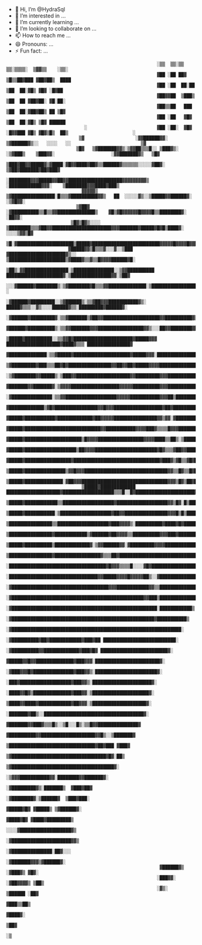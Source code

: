 - 👋 Hi, I’m @HydraSql
- 👀 I’m interested in ...
- 🌱 I’m currently learning ...
- 💞️ I’m looking to collaborate on ...
- 📫 How to reach me ...
- 😄 Pronouns: ...
- ⚡ Fun fact: ...

<!---
HydraSql/HydraSql is a ✨ special ✨ repository because its `README.md` (this file) appears on your GitHub profile.
You can click the Preview link to take a look at your changes.
--->
                                                                                                                                                            
                                                                                                                                                            
                                                                                                                                                            
                                                                                                                                                            
                                                            ░▒▒  ▒▒░▒▒   ▒▒░▒▒▒▒░  ▒▓▓▒▒    ░▒▒░                                                            
                                                            ▓██ ░██ ██▓ ▒█▒▒██▓███ ▓██▓██▒  ████                                                            
                                                            ▓██ ░██  ██░██ ▒██  ██░▓█▒ ▓█▓ ░█▓██                                                            
                                                            ▓██▓▓██  ▒███▒ ▒██  ██ ▓██▓██░ ▓█░██░                                                           
                                                            ▓██▒▒██   ███  ▒██  ██░▓██▓██▒ ██ ▒█▓                                                           
                                                            ▓██ ░██   ▓█▓  ▒██  ██░▓█▒ ▒█▓ ██████                                                           
                                 ░                          ▓██ ░██░  ▓█▓  ░█▓▓███ ▓█▒ ▓█▓▒█▒  ██▒                        ░                                 
                               ▒▓                   ░▓▓██████▓▓░         ▒▓██████▓▒░░   ░░░░   ░░                          ▒▓                               
                              ▒█▓   ▒▓███████▓▓▒░▒▓▓██▒▒▒█░░ ▒███▓▒░ ░▒▓███▒    ▒███▓▓░                     ░▓▓███████▓▒   ▒█▓                              
                              ▒███▓██▓▓█████▓▒▓████░▓█▓▓████▓██▓▒▒██████▓▒▒▒▒▒▒░░░░░▓██▓░                 ▒▓██▓███████▓██▓███▓                              
                              ░████████▓▓▓█████▓▓██▓▓████████████████████▓▓▓▓▓▓▓▓▓▒ ░████████████▓▓▓░    ▒████████▓▓▓████▓███▒                              
                                ▓▓▓▓▓▒      ▒▓████████████████░█▒▒▒▓██████████▓▓▒   ██  ░░░░░▓▒░░▒█████▓▓██████▓░     ░▒▓█▓▓░                               
                              ▒▓██▓          ░▓██████████▒▒█▒▒▓▓██████████████▒    ▓█▒▓█▓▓▓▓▓▓█▓▓▓▓█▒▒████████▓░         ░██▓▓░                             
                            ▒█▓▒█▓▒░░░░       ▒████████▒▒▒▓██▓▓██████████████████████▓▓▓███████▓█████▓█▓█▒████▓░      ░░░░▒▓▓▒█▓                            
                           ▒█░▓█████████████████████▒█████▓█████████████████████████▓▓▓▓▓█▓▓▓▓█▓▓▓██▓██▓░█▒░▒█████████████████░█▓                           
                           ▓█████▓▓▒█▒▒▒▓░░░▓░░▒███ ▓█████████████████████▓▒░░    ▒█████████████████████▒▓████▓▒▒▓▒▒█▓▓▓▓██████▓█░                          
                           ▒██▒░▓▓████████████████░▒███████████████░░▒▓▓██████████ █████████████████████▓░▒███████████████▓▓░▒██▓                           
                             ░░░▓██████▓████████▒░▒▓████████▓█▒▒▒▓▓██████████████░▒█████████████████████▓▒░░████████▓██████▓░ ░                             
                             ░▓██████▓█████████░░▒▓██████▒░▒▒▓██▓▓▓███████████▓▒░ █████▓▒▒▒░░▓▒░░░░██████▓▒▒░█████████▓██████▓░                             
                           ░▓██████▓█████████▓░▒▒▓███████▒▓██▓▓█████████████████████▓▓██████████▓▒▒███████▓▓▒░▒█████████▓██████▓░                           
                          ▓██████▓██████████▒░▒▒▓▓███████▓▓▓█████████████████▓▓▒░░░██▓▓████████▓▓▓▓███████▓▓▓▒▒░██████████▓██████▓░                         
                          ▒█████▓██████████░░▒▒▓▓█▓██████████████████████▓█████▓▓▓ ████████████████████▓████▓▒▒▒ ████████████████▓                          
                           ▓██████████████░▒▒▓█████▓█████████████████████▓█████▓▓▓░█████████████████████▓▓▓███▓▒▒░██████████████▓                           
                          ▒▓█████████▓███▒▒▒██▓█▓████████████████▓▓██▓▓██▓█████▓▓▓▓██████████████████████▓▓▓██▓█▓▒░███▓▓████████▓▒░                         
                      ░▒▓████████▓▓█████▒░▒███▓▓████████████████████▓▓█████████▓▓▓███████████████████████████▓▓██▒░░█████▓▓█████████▓░                      
                      ▓███████▓▓███████▓░▒▓▓▓▓██████████████████▓▓▓▓▓██████████▓▓▓████████████████████████████▓▓▓▓▒▒▒████████▓████████░                     
                      ░▓███████████████░▒▒▓▓███████████████████▓▓▓▓▓███████████▓▓▓██▒███████████████████████████▓▓▓▒░▓█████████▓████▓░                      
                        ▓█████████████▒▓█▓████████████████▓▓█▓▓▓██████████████████▓██▓████████████████████████████▓██▒████████▓████▓░                       
                         ▓█████▓███████████▓█████████████▓██▓▓▓▓▓████████████████▓▓▒▓▓░▓██████████████████████████████████████████▓░                        
                          ▓█████▓████████████████████████████▓▓███████████▓▓▓▓███▓▒▒▒▒█▓▓▓███████████████████████████████████████▓░                         
                           ▓█████▓█████████████████████▒█▓▓▓▓█████████████████▓▓▓▓████▒▒██▒░▒███████████████████████████████████▓░                          
                            ▓█████▓███████████████████▒██▓▓▓▓███████████████████████▓█▓▒▒▒▓██▓▓████████████████████████████████▓░                           
                             ▓█████▓█████████████████▓████████████████████████████████▓███▓▒▓█▒▒▓█▓███████████████████████████▓░                            
                              ▒█████▓███████████████▒▓▓█▓▓▓███████████████████████████████▓▓▒▒█▓▒▒█▓█████████████████████████▓                              
                               ▒█████▓██████████████░▓██▓▓▓████████████████████████████████▓▓▓▒█▓▒██▓█████████████████▓█████▓                               
                                ▒█████▓█████████████ ████████████████████▓███████████████████▒▒▒█░░█▓██████████████████████▓                                
                                 ▒█████▓████████████▒▒███████████████████▓███████████████████▓▓▒█▓░█▒█████████████████████▓                                 
                                  ▒█████▓███████████░▒███████████████████▓██▓▓████████████████▓▓▓█▒█▒██████████████▓█████▓                                  
                                   ▒████████████████▒▒███████████████████▓███▓▓▓▓▒░██████████▓████▓█▓███████████████████▓                                   
                                    ▒████████████████▓████████████▒▓██████▓██▓▓▓▓▒▒██████████▓▓▓███▓█████████████▓█████▒                                    
                                     ▒█████▓██████████▒█████████████▓░▒▓▓██████▓▓░▓█████████▓▓▓▓████████████████▓█████▓                                     
                                      ▒████████████████▓█████████████████▓▒▒▒██▓█████████████████████████████████████▒                                      
                                       ░████████████████████████████████████▓█▓▓▓▒▒▒▒█░░░░▓█▓███████████████████████▒                                       
                                        ░█████████████████████████████████▓▓█████▓▓▓▓█▓▓▓▓▓██▒░░▓██████████████████▒                                        
                                         ░▓████████████████████████████████████▓▓▓████████████▓▓▒▒████████████████▒                                         
                                          ░▓█████████████████████████████████████████████████▓▓███▒██████████████▒                                          
                                           ░▓██████████████████████████████████████████████████████░████████████▒                                           
                                            ░▓█████████████████████████████████████████████████████▓███████████▒                                            
                                             ░▓███████████████████████████████████████████████████████████████░                                             
                                              ░▓██████████▓██▓████████████▓███▓██ ███████████████████████████░                                              
                                               ░▓██████████▓▓█████████████▓███▓█▓ █████████████████████████▓░                                               
                                                 ▓█████▓▓█▓▓██████████████▓███▓▓▓░████████████████████████▓░                                                
                                                 ░▓███▓▓▓█▓███████████████▓███▓▓▒░███████████████████████▓░                                                 
                                                  ░███▓███████████████████▓███▓▓▒░██████████████████████▓░                                                  
                                                  ░████▓▓█▓▒██████████████▓███▓▓░▒█████████████████████▓░                                                   
                                                  ▒████▓▓████▓████████████▓██▓▓▓░▒████████████████████▓░                                                    
                                                  ░███████▓██▒░░█████████████████████████████████████▓░                                                     
                                                   ▓███████▓▓███▓▒▒▒█▒░░▒█░░░█▒░▒▒█▓▓███████████████▓                                                       
                                                    ▓██████████▓▓████████████████████▓▓█▒░░▒███████▓                                                        
                                                     ▒████████████████████████████████▓██▓███ ▓███▓                                                         
                                                       ▒▓███████████████████████████████████▓█▓░██▒                                                         
                                                          ▒▓██████████████████████████████████████▓░                                                        
                                                              ░▒▓▓▓███████████▓▓░████████▓▓███████▓░                                                        
                                                                   ░▓█████████▓▒░███████▒  ▓███▓██▓                                                         
                                                                    ░▓████████▓░▒██████▓  ▒███▓███░                                                         
                                                                      ▓█████▓█▓ ▓█████▒ ▒▓██████▓░                                                          
                                                                       ▓████▓█▓ ▓████▓█████████▒                                                            
                                                                    ░░░░▓███████████████████▓▒                                                              
                                                                ░▓██████████████████████▓▓▒                                                                 
                                                              ░▓███████████████░██▓░░░                                                                      
                                                             ░▓███████▓▓▓▒▓██████▓░                                                                         
                                                             ▓██████▓▒  ░▓███▓▒ ▓█▓░                                                                        
                                                            ░███▓▓░    ░▓██▓▓▓▓▒ ▒██▒                                                                       
                                                            ░▓▒░        ▒██████ ░██▓                                                                        
                                                                          ▓███▒▒██▒                                                                         
                                                                           ▓████▓░                                                                          
                                                                            ▒██▓                                                                            
                                                                             ░▒                                                                             
                                                                                                                                                            
                                                                                                                                                            
                                                                                                                                                            
